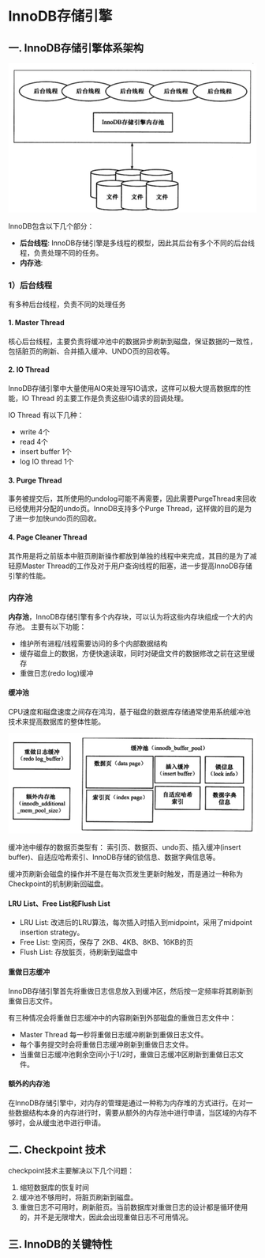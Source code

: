 # InnoDB存储引擎
## 一. InnoDB存储引擎体系架构

<div align="center"> <img src="../images/15296293822767.jpg" width="600" /> </div>

InnoDB包含以下几个部分：

- **后台线程**: InnoDB存储引擎是多线程的模型，因此其后台有多个不同的后台线程，负责处理不同的任务。
- **内存池**: 

### 1）后台线程
有多种后台线程，负责不同的处理任务

#### 1. Master Thread
核心后台线程，主要负责将缓冲池中的数据异步刷新到磁盘，保证数据的一致性，包括脏页的刷新、合并插入缓冲、UNDO页的回收等。

#### 2. IO Thread
InnoDB存储引擎中大量使用AIO来处理写IO请求，这样可以极大提高数据库的性能，IO Thread 的主要工作是负责这些IO请求的回调处理。

IO Thread 有以下几种：

- write  4个
- read 4个
- insert buffer 1个
- log IO thread 1个

#### 3. Purge Thread
事务被提交后，其所使用的undolog可能不再需要，因此需要PurgeThread来回收已经使用并分配的undo页。InnoDB支持多个Purge Thread，这样做的目的是为了进一步加快undo页的回收。

#### 4. Page Cleaner Thread
其作用是将之前版本中脏页刷新操作都放到单独的线程中来完成，其目的是为了减轻原Master Thread的工作及对于用户查询线程的阻塞，进一步提高InnoDB存储引擎的性能。

### 内存池
**内存池**，InnoDB存储引擎有多个内存块，可以认为将这些内存块组成一个大的内存池。 主要有以下功能：

  - 维护所有进程/线程需要访问的多个内部数据结构
  - 缓存磁盘上的数据，方便快速读取，同时对硬盘文件的数据修改之前在这里缓存
  - 重做日志(redo log)缓冲

#### 缓冲池
CPU速度和磁盘速度之间存在鸿沟，基于磁盘的数据库存储通常使用系统缓冲池技术来提高数据库的整体性能。

![](../images/15296311738830.jpg)

缓冲池中缓存的数据页类型有： 索引页、数据页、undo页、插入缓冲(insert buffer)、自适应哈希索引、InnoDB存储的锁信息、数据字典信息等。


缓冲页刷新会磁盘的操作并不是在每次页发生更新时触发，而是通过一种称为Checkpoint的机制刷新回磁盘。

#### LRU List、Free List和Flush List

- LRU List: 改进后的LRU算法，每次插入时插入到midpoint，采用了midpoint insertion strategy。 
- Free List: 空闲页，保存了 2KB、4KB、8KB、16KB的页
- Flush List: 存放脏页，待刷新到磁盘中

#### 重做日志缓冲
InnoDB存储引擎首先将重做日志信息放入到缓冲区，然后按一定频率将其刷新到重做日志文件。

有三种情况会将重做日志缓冲中的内容刷新到外部磁盘的重做日志文件中：

- Master Thread 每一秒将重做日志缓冲刷新到重做日志文件。
- 每个事务提交时会将重做日志缓冲刷新到重做日志文件。
- 当重做日志缓冲池剩余空间小于1/2时，重做日志缓冲区刷新到重做日志文件。

#### 额外的内存池
在InnoDB存储引擎中，对内存的管理是通过一种称为内存堆的方式进行。在对一些数据结构本身的内存进行时，需要从额外的内存池中进行申请，当区域的内存不够时，会从缓虫池中进行申请。


## 二. Checkpoint 技术

  checkpoint技术主要解决以下几个问题：
  
  1. 缩短数据库的恢复时间
  2. 缓冲池不够用时，将脏页刷新到磁盘。
  3. 重做日志不可用时，刷新脏页。当前数据库对重做日志的设计都是循环使用的，并不是无限增大，因此会出现重做日志不可用情况。

  
  
## 三. InnoDB的关键特性
  





